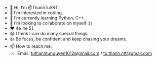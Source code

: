 - 👋 Hi, I’m @ThanhTuSRT
- 👀 I’m interested in coding.
- 🌱 I’m currently learning Python, C++.
- 💞️ I’m looking to collaborate on myself :))
- ❤️ 4e 4e 51.
- 😁 I think I can do many special things.
- 👍 Be focus, be confident and keep chasing your dreams.
- 📫 How to reach me:
  + Email: tuthanhtunguyen1012@gmail.com / tu.thanh.ntt@gmail.com

<!---
ThanhTuSRT/ThanhTuSRT is a ✨ special ✨ repository because its `README.md` (this file) appears on your GitHub profile.
You can click the Preview link to take a look at your changes.
--->
